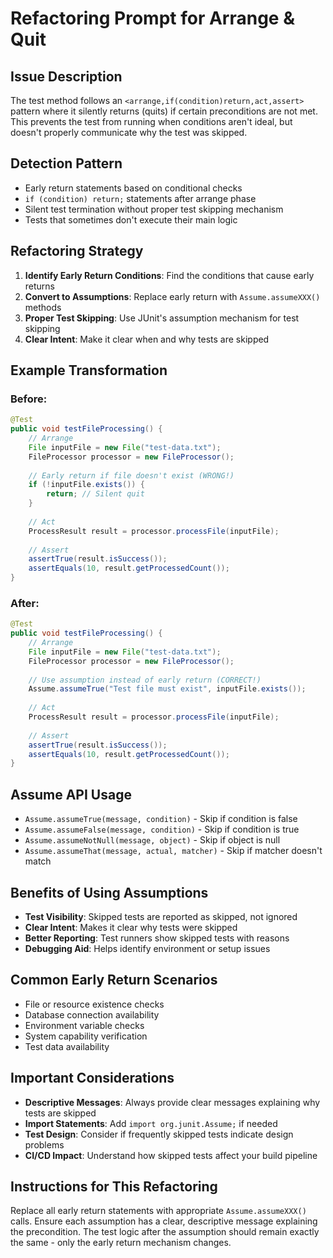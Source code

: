 # Refactoring Prompt for Arrange & Quit

## Issue Description
The test method follows an `<arrange,if(condition)return,act,assert>` pattern where it silently returns (quits) if certain preconditions are not met. This prevents the test from running when conditions aren't ideal, but doesn't properly communicate why the test was skipped.

## Detection Pattern
- Early return statements based on conditional checks
- `if (condition) return;` statements after arrange phase
- Silent test termination without proper test skipping mechanism
- Tests that sometimes don't execute their main logic

## Refactoring Strategy
1. **Identify Early Return Conditions**: Find the conditions that cause early returns
2. **Convert to Assumptions**: Replace early return with `Assume.assumeXXX()` methods
3. **Proper Test Skipping**: Use JUnit's assumption mechanism for test skipping
4. **Clear Intent**: Make it clear when and why tests are skipped

## Example Transformation

### Before:
```java
@Test
public void testFileProcessing() {
    // Arrange
    File inputFile = new File("test-data.txt");
    FileProcessor processor = new FileProcessor();
    
    // Early return if file doesn't exist (WRONG!)
    if (!inputFile.exists()) {
        return; // Silent quit
    }
    
    // Act
    ProcessResult result = processor.processFile(inputFile);
    
    // Assert
    assertTrue(result.isSuccess());
    assertEquals(10, result.getProcessedCount());
}
```

### After:
```java
@Test
public void testFileProcessing() {
    // Arrange
    File inputFile = new File("test-data.txt");
    FileProcessor processor = new FileProcessor();
    
    // Use assumption instead of early return (CORRECT!)
    Assume.assumeTrue("Test file must exist", inputFile.exists());
    
    // Act
    ProcessResult result = processor.processFile(inputFile);
    
    // Assert
    assertTrue(result.isSuccess());
    assertEquals(10, result.getProcessedCount());
}
```

## Assume API Usage
- `Assume.assumeTrue(message, condition)` - Skip if condition is false
- `Assume.assumeFalse(message, condition)` - Skip if condition is true
- `Assume.assumeNotNull(message, object)` - Skip if object is null
- `Assume.assumeThat(message, actual, matcher)` - Skip if matcher doesn't match

## Benefits of Using Assumptions
- **Test Visibility**: Skipped tests are reported as skipped, not ignored
- **Clear Intent**: Makes it clear why tests were skipped
- **Better Reporting**: Test runners show skipped tests with reasons
- **Debugging Aid**: Helps identify environment or setup issues

## Common Early Return Scenarios
- File or resource existence checks
- Database connection availability
- Environment variable checks
- System capability verification
- Test data availability

## Important Considerations
- **Descriptive Messages**: Always provide clear messages explaining why tests are skipped
- **Import Statements**: Add `import org.junit.Assume;` if needed
- **Test Design**: Consider if frequently skipped tests indicate design problems
- **CI/CD Impact**: Understand how skipped tests affect your build pipeline

## Instructions for This Refactoring
Replace all early return statements with appropriate `Assume.assumeXXX()` calls. Ensure each assumption has a clear, descriptive message explaining the precondition. The test logic after the assumption should remain exactly the same - only the early return mechanism changes.